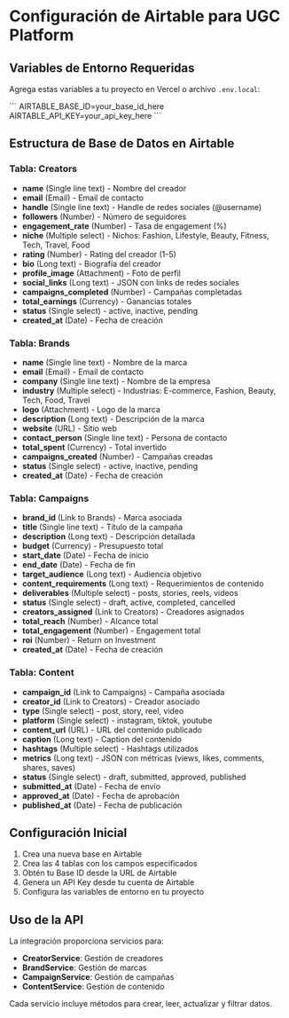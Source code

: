 # Configuración de Airtable para UGC Platform

## Variables de Entorno Requeridas

Agrega estas variables a tu proyecto en Vercel o archivo `.env.local`:

\`\`\`
AIRTABLE_BASE_ID=your_base_id_here
AIRTABLE_API_KEY=your_api_key_here
\`\`\`

## Estructura de Base de Datos en Airtable

### Tabla: Creators
- **name** (Single line text) - Nombre del creador
- **email** (Email) - Email de contacto
- **handle** (Single line text) - Handle de redes sociales (@username)
- **followers** (Number) - Número de seguidores
- **engagement_rate** (Number) - Tasa de engagement (%)
- **niche** (Multiple select) - Nichos: Fashion, Lifestyle, Beauty, Fitness, Tech, Travel, Food
- **rating** (Number) - Rating del creador (1-5)
- **bio** (Long text) - Biografía del creador
- **profile_image** (Attachment) - Foto de perfil
- **social_links** (Long text) - JSON con links de redes sociales
- **campaigns_completed** (Number) - Campañas completadas
- **total_earnings** (Currency) - Ganancias totales
- **status** (Single select) - active, inactive, pending
- **created_at** (Date) - Fecha de creación

### Tabla: Brands
- **name** (Single line text) - Nombre de la marca
- **email** (Email) - Email de contacto
- **company** (Single line text) - Nombre de la empresa
- **industry** (Multiple select) - Industrias: E-commerce, Fashion, Beauty, Tech, Food, Travel
- **logo** (Attachment) - Logo de la marca
- **description** (Long text) - Descripción de la marca
- **website** (URL) - Sitio web
- **contact_person** (Single line text) - Persona de contacto
- **total_spent** (Currency) - Total invertido
- **campaigns_created** (Number) - Campañas creadas
- **status** (Single select) - active, inactive, pending
- **created_at** (Date) - Fecha de creación

### Tabla: Campaigns
- **brand_id** (Link to Brands) - Marca asociada
- **title** (Single line text) - Título de la campaña
- **description** (Long text) - Descripción detallada
- **budget** (Currency) - Presupuesto total
- **start_date** (Date) - Fecha de inicio
- **end_date** (Date) - Fecha de fin
- **target_audience** (Long text) - Audiencia objetivo
- **content_requirements** (Long text) - Requerimientos de contenido
- **deliverables** (Multiple select) - posts, stories, reels, videos
- **status** (Single select) - draft, active, completed, cancelled
- **creators_assigned** (Link to Creators) - Creadores asignados
- **total_reach** (Number) - Alcance total
- **total_engagement** (Number) - Engagement total
- **roi** (Number) - Return on Investment
- **created_at** (Date) - Fecha de creación

### Tabla: Content
- **campaign_id** (Link to Campaigns) - Campaña asociada
- **creator_id** (Link to Creators) - Creador asociado
- **type** (Single select) - post, story, reel, video
- **platform** (Single select) - instagram, tiktok, youtube
- **content_url** (URL) - URL del contenido publicado
- **caption** (Long text) - Caption del contenido
- **hashtags** (Multiple select) - Hashtags utilizados
- **metrics** (Long text) - JSON con métricas (views, likes, comments, shares, saves)
- **status** (Single select) - draft, submitted, approved, published
- **submitted_at** (Date) - Fecha de envío
- **approved_at** (Date) - Fecha de aprobación
- **published_at** (Date) - Fecha de publicación

## Configuración Inicial

1. Crea una nueva base en Airtable
2. Crea las 4 tablas con los campos especificados
3. Obtén tu Base ID desde la URL de Airtable
4. Genera un API Key desde tu cuenta de Airtable
5. Configura las variables de entorno en tu proyecto

## Uso de la API

La integración proporciona servicios para:
- **CreatorService**: Gestión de creadores
- **BrandService**: Gestión de marcas
- **CampaignService**: Gestión de campañas
- **ContentService**: Gestión de contenido

Cada servicio incluye métodos para crear, leer, actualizar y filtrar datos.
